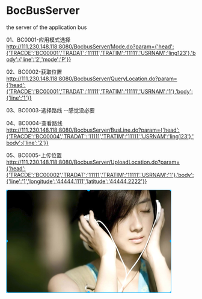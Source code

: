 # BocBusServer
the server of the application bus

01、BC0001-应用模式选择
http://111.230.148.118:8080/BocbusServer/Mode.do?param={'head':{'TRACDE':'BC00001','TRADAT':'11111','TRATIM':'11111','USRNAM':'ling123'},'body':{'line':'2','mode':'P'}}

02、BC0002-获取位置
http://111.230.148.118:8080/BocbusServer/QueryLocation.do?param={'head':{'TRACDE':'BC00001','TRADAT':'11111','TRATIM':'11111','USRNAM':'1'},'body':{'line':'1'}}

03、BC0003-选择路线 --感觉没必要

04、BC0004-查看路线
http://111.230.148.118:8080/BocbusServer/BusLine.do?param={'head':{'TRACDE':'BC00004','TRADAT':'11111','TRATIM':'11111','USRNAM':'ling123'},'body':{'line':'2'}}

05、BC0005-上传位置
http://111.230.148.118:8080/BocbusServer/UploadLocation.do?param={'head':{'TRACDE':'BC00002','TRADAT':'11111','TRATIM':'11111','USRNAM':'1'},'body':{'line':'1','longitude':'44444.1111','latitude':'44444.2222'}}

![女神](https://github.com/lyk2655/BocBusServer/raw/master/img/001.png)